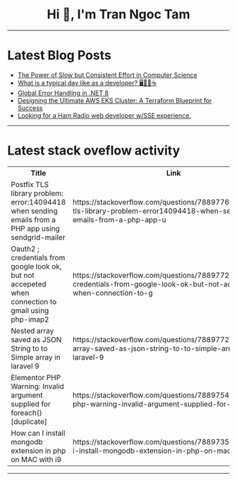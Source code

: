 <h1 align="center">Hi 👋, I'm Tran Ngoc Tam</h1>

---

# Latest Blog Posts 
<!-- BLOG-POST-LIST:START -->
- [The Power of Slow but Consistent Effort in Computer Science](https://dev.to/lordshazzle/the-power-of-slow-but-consistent-effort-in-computer-science-3oi3)
- [What is a typical day like as a developer? 🖥️😵‍💫☕](https://dev.to/adriangube/how-is-a-day-in-a-developers-life-3oj8)
- [Global Error Handling in .NET 8](https://dev.to/minhduc159/global-error-handling-in-net-8-106a)
- [Designing the Ultimate AWS EKS Cluster: A Terraform Blueprint for Success](https://dev.to/citrux-digital/designing-the-ultimate-aws-eks-cluster-a-terraform-blueprint-for-success-2j9p)
- [Looking for a Ham Radio web developer w/SSE experience.](https://dev.to/kkaiser1952/looking-for-a-ham-radio-web-developer-wsse-experience-5dp0)
<!-- BLOG-POST-LIST:END -->

---

# Latest stack oveflow activity
<table>
  <tr><th>Title</th><th>Link</th></tr>
  <!-- STACKOVERFLOW:START --><tr><td>Postfix TLS library problem: error:14094418 when sending emails from a PHP app using sendgrid-mailer</td><td>https://stackoverflow.com/questions/78897762/postfix-tls-library-problem-error14094418-when-sending-emails-from-a-php-app-u</td></tr><tr><td>Oauth2 ; credentials from google look ok, but not accepeted when connection to gmail using php-imap2</td><td>https://stackoverflow.com/questions/78897722/oauth2-credentials-from-google-look-ok-but-not-accepeted-when-connection-to-g</td></tr><tr><td>Nested array saved as JSON String to to Simple array in laravel 9</td><td>https://stackoverflow.com/questions/78897720/nested-array-saved-as-json-string-to-to-simple-array-in-laravel-9</td></tr><tr><td>Elementor PHP Warning: Invalid argument supplied for foreach&lpar;&rpar; [duplicate]</td><td>https://stackoverflow.com/questions/78897545/elementor-php-warning-invalid-argument-supplied-for-foreach</td></tr><tr><td>How can I install mongodb extension in php on MAC with i9</td><td>https://stackoverflow.com/questions/78897351/how-can-i-install-mongodb-extension-in-php-on-mac-with-i9</td></tr><!-- STACKOVERFLOW:END -->
</table>

---


